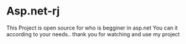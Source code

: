 # Asp.net-rj
This Project is open source for who is begginer in asp.net
You can it according to your needs.. thank you for watching and use my project 

